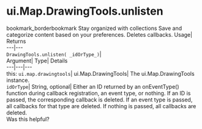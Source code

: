  
#  ui.Map.DrawingTools.unlisten
bookmark_borderbookmark Stay organized with collections  Save and categorize content based on your preferences.
Deletes callbacks. 
Usage| Returns  
---|---  
`DrawingTools.unlisten( _idOrType_)`|   
Argument|  Type| Details  
---|---|---  
this: `ui.map.drawingtools`| ui.Map.DrawingTools| The ui.Map.DrawingTools instance.  
`idOrType`| String, optional| Either an ID returned by an onEventType() function during callback registration, an event type, or nothing. If an ID is passed, the corresponding callback is deleted. If an event type is passed, all callbacks for that type are deleted. If nothing is passed, all callbacks are deleted.  
Was this helpful?
